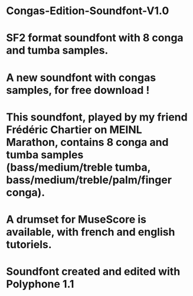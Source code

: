 # Congas-Edition-Soundfont-V1.0
# SF2 format soundfont with 8 conga and tumba samples.
# A new soundfont with congas samples, for free download !
# This soundfont, played by my friend Frédéric Chartier on MEINL Marathon, contains 8 conga and tumba samples (bass/medium/treble tumba, bass/medium/treble/palm/finger conga).
# A drumset for MuseScore is available, with french and english tutoriels.
# Soundfont created and edited with Polyphone 1.1
